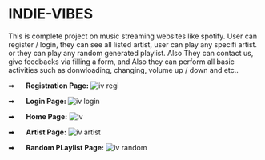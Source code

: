 # INDIE-VIBES
This is complete project on music streaming websites like spotify.
User can register / login, they can see all listed artist, user can play any specifi artist. or they can play any random generated playlist.
Also They can contact us, give feedbacks via filling a form, and 
Also they can perform all basic activities such as donwloading, changing, volume up / down and etc..

➡&nbsp;&nbsp;&nbsp;&nbsp;&nbsp;  **Registration Page:**
![iv regi](https://github.com/Sheth007/INDIE-VIBES/assets/113230518/47f951db-6272-4a05-94c2-58687b38c3bd)

➡&nbsp;&nbsp;&nbsp;&nbsp;&nbsp;  **Login Page:**
![iv login](https://github.com/Sheth007/INDIE-VIBES/assets/113230518/c93ba9ff-d91b-44d6-a8ec-6951dfca027c)

➡&nbsp;&nbsp;&nbsp;&nbsp;&nbsp;  **Home Page:**
![iv](https://github.com/Sheth007/INDIE-VIBES/assets/113230518/8241db91-a3ca-4d28-b2cf-86a1663e7db9)

➡&nbsp;&nbsp;&nbsp;&nbsp;&nbsp;  **Artist Page:**
![iv artist](https://github.com/Sheth007/INDIE-VIBES/assets/113230518/4a3614cb-fd25-46e2-9f4d-21eab744a03c)

➡&nbsp;&nbsp;&nbsp;&nbsp;&nbsp;  **Random PLaylist Page:**
![iv random](https://github.com/Sheth007/INDIE-VIBES/assets/113230518/b093d81e-1a49-4103-a278-0579b6a760f6)
